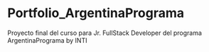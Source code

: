 # Portfolio_ArgentinaPrograma
 Proyecto final del curso para Jr. FullStack Developer del programa ArgentinaPrograma by INTI
